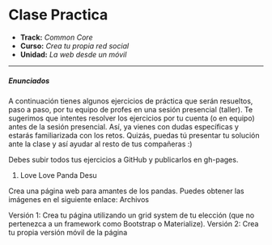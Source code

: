 # Clase Practica
* **Track:** _Common Core_
* **Curso:** _Crea tu propia red social_
* **Unidad:** _La web desde un móvil_


---

##### Enunciados

A continuación tienes algunos ejercicios de práctica que serán resueltos, paso a paso, por tu equipo de profes en una sesión presencial (taller). Te sugerimos que intentes resolver los ejercicios por tu cuenta (o en equipo) antes de la sesión presencial. Así, ya vienes con dudas específicas y estarás familiarizada con los retos. Quizás, puedas tú presentar tu solución ante la clase y así ayudar al resto de tus compañeras :)

Debes subir todos tus ejercicios a GitHub y publicarlos en gh-pages.

1. Love Love Panda Desu

Crea una página web para amantes de los pandas. Puedes obtener las imágenes en el siguiente enlace: Archivos

Versión 1: Crea tu página utilizando un grid system de tu elección (que no pertenezca a un framework como Bootstrap o Materialize). 
Versión 2: Crea tu propia versión móvil de la página
